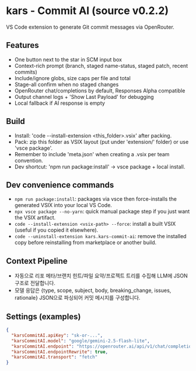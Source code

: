 # kars - Commit AI (source v0.2.2)

VS Code extension to generate Git commit messages via OpenRouter.

## Features
- One button next to the star in SCM input box
- Context-rich prompt (branch, staged name-status, staged patch, recent commits)
- Include/ignore globs, size caps per file and total
- Stage-all confirm when no staged changes
- OpenRouter chat/completions by default, Responses Alpha compatible
- Output channel logs + 'Show Last Payload' for debugging
- Local fallback if AI response is empty

## Build
- Install: 'code --install-extension <this_folder>.vsix' after packing.
- Pack: zip this folder as VSIX layout (put under 'extension/' folder) or use 'vsce package'.
- Remember to include 'meta.json' when creating a .vsix per team convention.
- Dev shortcut: 'npm run package:install' → vsce package + local install.

## Dev convenience commands
- `npm run package:install`: packages via vsce then force-installs the generated VSIX into your local VS Code.
- `npx vsce package --no-yarn`: quick manual package step if you just want the VSIX artifact.
- `code --install-extension <vsix-path> --force`: install a built VSIX (useful if you copied it elsewhere).
- `code --uninstall-extension kars.kars-commit-ai`: remove the installed copy before reinstalling from marketplace or another build.

## Context Pipeline
- 자동으로 리포 메타/브랜치 힌트/파일 요약/프로젝트 트리를 수집해 LLM에 JSON 구조로 전달합니다.
- 모델 응답은 {type, scope, subject, body, breaking_change, issues, rationale} JSON으로 파싱되어 커밋 메시지를 구성합니다.

## Settings (examples)
```json
{
  "karsCommitAI.apiKey": "sk-or-...",
  "karsCommitAI.model": "google/gemini-2.5-flash-lite",
  "karsCommitAI.endpoint": "https://openrouter.ai/api/v1/chat/completions",
  "karsCommitAI.endpointRewrite": true,
  "karsCommitAI.transport": "fetch"
}
```
